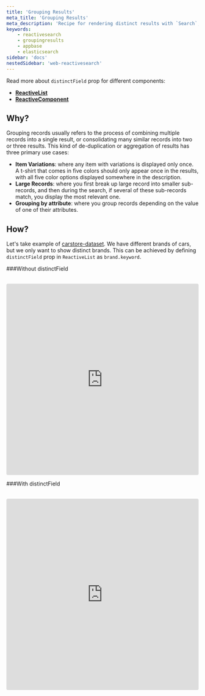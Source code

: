 ```yaml
---
title: 'Grouping Results'
meta_title: 'Grouping Results'
meta_description: 'Recipe for rendering distinct results with `Search`, `Result` and `Reactive` components using the `render` prop.'
keywords:
    - reactivesearch
    - groupingresults
    - appbase
    - elasticsearch
sidebar: 'docs'
nestedSidebar: 'web-reactivesearch'
---
```


Read more about `distinctField` prop for different components:

-   [**ReactiveList**](/docs/reactivesearch/react/result/reactivelist/#props)
-   [**ReactiveComponent**](/docs/reactivesearch/react/advanced/reactivecomponent/#props)

## Why?

Grouping records usually refers to the process of combining multiple records into a single result, or consolidating many similar records into two or three results. This kind of de-duplication or aggregation of results has three primary use cases:

-   **Item Variations**: where any item with variations is displayed only once. A t-shirt that comes in five colors should only appear once in the results, with all five color options displayed somewhere in the description.
-   **Large Records**: where you first break up large record into smaller sub-records, and then during the search, if several of these sub-records match, you display the most relevant one.
-   **Grouping by attribute**: where you group records depending on the value of one of their attributes.

## How?

Let's take example of [carstore-dataset](https://dejavu.appbase.io/?appname=carstore-dataset-latest&url=https://B86d2y2OE:4fecb2c5-5c5f-49e5-9e0b-0faba74597c6@scalr.api.appbase.io&mode=view). We have different brands of cars, but we only want to show distinct brands.
This can be achieved by defining `distinctField` prop in `ReactiveList` as `brand.keyword`.

###Without distinctField

<br />

<iframe src="https://codesandbox.io/embed/github/appbaseio/reactivesearch/tree/next/packages/web/examples/DataSearchWithAggregation" style="width:100%; height:500px; border:0; border-radius: 4px; overflow:hidden;" sandbox="allow-modals allow-forms allow-popups allow-scripts allow-same-origin"></iframe>

###With distinctField

<br />

<iframe src="https://codesandbox.io/embed/github/appbaseio/reactivesearch/tree/next/packages/web/examples/ReactiveListWithAggregation" style="width:100%; height:500px; border:0; border-radius: 4px; overflow:hidden;" sandbox="allow-modals allow-forms allow-popups allow-scripts allow-same-origin"></iframe>
